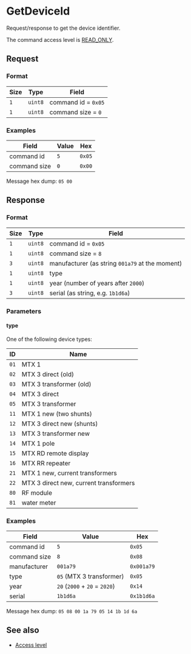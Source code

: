 # GetDeviceId

Request/response to get the device identifier.

The command access level is [READ_ONLY](../basics.md#command-access-level).


## Request

### Format

| Size | Type    | Field               |
| ---- | ------- | ------------------- |
| `1`  | `uint8` | command id = `0x05` |
| `1`  | `uint8` | command size = `0`  |

### Examples

| Field        | Value | Hex    |
| ------------ | ----- | ------ |
| command id   | `5`   | `0x05` |
| command size | `0`   | `0x00` |

Message hex dump: `05 00`


## Response

### Format

| Size | Type    | Field                                           |
| ---- | ------- | ----------------------------------------------- |
| `1`  | `uint8` | command id = `0x05`                             |
| `1`  | `uint8` | command size = `8`                              |
| `3`  | `uint8` | manufacturer (as string `001a79` at the moment) |
| `1`  | `uint8` | type                                            |
| `1`  | `uint8` | year (number of years after `2000`)             |
| `3`  | `uint8` | serial (as string, e.g. `1b1d6a`)               |

### Parameters

#### **type**

One of the following device types:

| ID   | Name                                   |
| ---- | -------------------------------------- |
| `01` | MTX 1                                  |
| `02` | MTX 3 direct (old)                     |
| `03` | MTX 3 transformer (old)                |
| `04` | MTX 3 direct                           |
| `05` | MTX 3 transformer                      |
| `11` | MTX 1 new (two shunts)                 |
| `12` | MTX 3 direct new (shunts)              |
| `13` | MTX 3 transformer new                  |
| `14` | MTX 1 pole                             |
| `15` | MTX RD remote display                  |
| `16` | MTX RR repeater                        |
| `21` | MTX 1 new, current transformers        |
| `22` | MTX 3 direct new, current transformers |
| `80` | RF module                              |
| `81` | water meter                            |

### Examples

| Field        | Value                         | Hex        |
| ------------ | ----------------------------- | ---------- |
| command id   | `5`                           | `0x05`     |
| command size | `8`                           | `0x08`     |
| manufacturer | `001a79`                      | `0x001a79` |
| type         | `05` (MTX 3 transformer)      | `0x05`     |
| year         | `20` (`2000` + `20` = `2020`) | `0x14`     |
| serial       | `1b1d6a`                      | `0x1b1d6a` |

Message hex dump: `05 08 00 1a 79 05 14 1b 1d 6a`


## See also

* [Access level](../basics.md#command-access-level)
